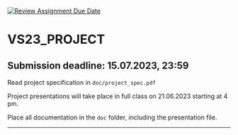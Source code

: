 [![Review Assignment Due Date](https://classroom.github.com/assets/deadline-readme-button-24ddc0f5d75046c5622901739e7c5dd533143b0c8e959d652212380cedb1ea36.svg)](https://classroom.github.com/a/3NJnbXbD)
# VS23_PROJECT

Submission deadline: 15.07.2023, 23:59
---------------------

Read project specification in `doc/project_spec.pdf`

Project presentations will take place in full class on 21.06.2023 starting at 4 pm.

Place all documentation in the `doc` folder, including the presentation file.

---------------------
